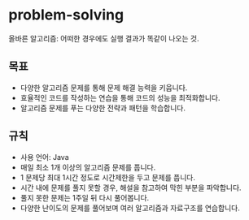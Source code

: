 # problem-solving

올바른 알고리즘: 어떠한 경우에도 실행 결과가 똑같이 나오는 것.

## 목표

- 다양한 알고리즘 문제를 통해 문제 해결 능력을 키웁니다.
- 효율적인 코드를 작성하는 연습을 통해 코드의 성능을 최적화합니다.
- 알고리즘 문제를 푸는 다양한 전략과 패턴을 학습합니다.

## 규칙

- 사용 언어: Java
- 매일 최소 1개 이상의 알고리즘 문제를 풉니다.
- 1 문제당 최대 1시간 정도로 시간제한을 두고 문제를 풉니다.
- 시간 내에 문제를 풀지 못할 경우, 해설을 참고하여 막힌 부분을 파악합니다.
- 풀지 못한 문제는 1주일 뒤 다시 풀어봅니다.
- 다양한 난이도의 문제를 풀어보며 여러 알고리즘과 자료구조를 연습합니다.
